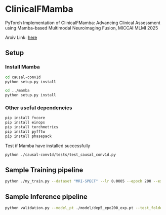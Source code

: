 # ClinicalFMamba
PyTorch Implementation of ClinicalFMamba: Advancing Clinical Assessment using Mamba-based Multimodal Neuroimaging Fusion, MICCAI MLMI 2025

Arxiv Link: [here](https://arxiv.org/abs/2508.03008)

## Setup
### Install Mamba
```bash
cd causal-conv1d
python setup.py install

cd ../mamba
python setup.py install
```
### Other useful dependencies
```bash
pip install fvcore
pip install einops
pip install torchmetrics
pip install pyfftw
pip install phasepack
```
Test if Mamba have installed successfully
```bash
python ./causal-conv1d/tests/test_causal_conv1d.py
```

## Sample Training pipeline
```bash
python ./my_train.py --dataset "MRI-SPECT" --lr 0.0005 --epoch 200 --exp_folder_name "dep5_epo200_exp"
```

## Sample Inference pipeline
```bash
python validation.py --model_pt ./model/dep5_epo200_exp.pt --test_folder ./my_data --folder_name "dep5_epo200_exp" --exp 0
```
